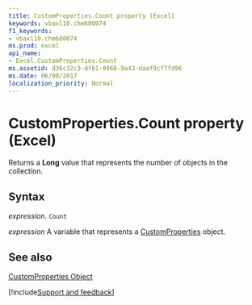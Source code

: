 ```yaml
---
title: CustomProperties.Count property (Excel)
keywords: vbaxl10.chm680074
f1_keywords:
- vbaxl10.chm680074
ms.prod: excel
api_name:
- Excel.CustomProperties.Count
ms.assetid: d36c32c3-df61-0968-9a43-daaf9cf7fd96
ms.date: 06/08/2017
localization_priority: Normal
---
```



# CustomProperties.Count property (Excel)

Returns a  **Long** value that represents the number of objects in the collection.


## Syntax

_expression_. `Count`

_expression_ A variable that represents a [CustomProperties](Excel.CustomProperties.md) object.


## See also


[CustomProperties Object](Excel.CustomProperties.md)

[!include[Support and feedback](~/includes/feedback-boilerplate.md)]